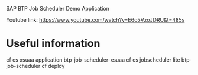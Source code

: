 SAP BTP Job Scheduler Demo Application

Youtube link:
https://www.youtube.com/watch?v=E6o5VzoJDRU&t=485s


# Useful information
cf cs xsuaa application btp-job-scheduler-xsuaa
cf cs jobscheduler lite btp-job-scheduler
cf deploy